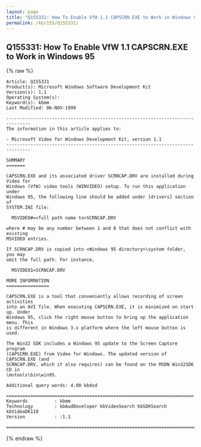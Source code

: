 ```yaml
---
layout: page
title: "Q155331: How To Enable VfW 1.1 CAPSCRN.EXE to Work in Windows 95"
permalink: /kb/155/Q155331/
---
```


## Q155331: How To Enable VfW 1.1 CAPSCRN.EXE to Work in Windows 95

{% raw %}

	Article: Q155331
	Product(s): Microsoft Windows Software Development Kit
	Version(s): 1.1
	Operating System(s): 
	Keyword(s): kbmm
	Last Modified: 06-NOV-1999
	
	-------------------------------------------------------------------------------
	The information in this article applies to:
	
	- Microsoft Video for Windows Development Kit, version 1.1 
	-------------------------------------------------------------------------------
	
	SUMMARY
	=======
	
	CAPSCRN.EXE and its associated driver SCRNCAP.DRV are installed during Video for
	Windows (VfW) video tools (WINVIDEO) setup. To run this application under
	Windows 95, the following line should be added under [drivers] section of
	SYSTEM.INI file:
	
	  MSVIDEO#=<full path name to>SCRNCAP.DRV
	
	where # may be any number between 1 and 8 that does not conflict with existing
	MSVIDEO entries.
	
	If SCRNCAP.DRV is copied into <Windows 95 directory>\system folder, you may
	omit the full path. For instance,
	
	  MSVIDEO1=SCRNCAP.DRV
	
	MORE INFORMATION
	================
	
	CAPSCRN.EXE is a tool that conveniently allows recording of screen activities
	into an AVI file. When executing CAPSCRN.EXE, it is minimized on start up. Under
	Windows 95, click the right mouse button to bring up the application menu. This
	is different in Windows 3.x platform where the left mouse button is used.
	
	The Win32 SDK includes a Windows 95 update to the Screen Capture program
	(CAPSCRN.EXE) from Video for Windows. The updated version of CAPSCRN.EXE (and
	SCRNCAP.DRV, which it also requires) can be found on the MSDN Win32SDK CD in
	\mstools\bin\win95.
	
	Additional query words: 4.00 kbdsd
	
	======================================================================
	Keywords          : kbmm 
	Technology        : kbAudDeveloper kbVideoSearch kbSDKSearch kbVideoDK110
	Version           : :1.1
	
	=============================================================================
	

{% endraw %}
